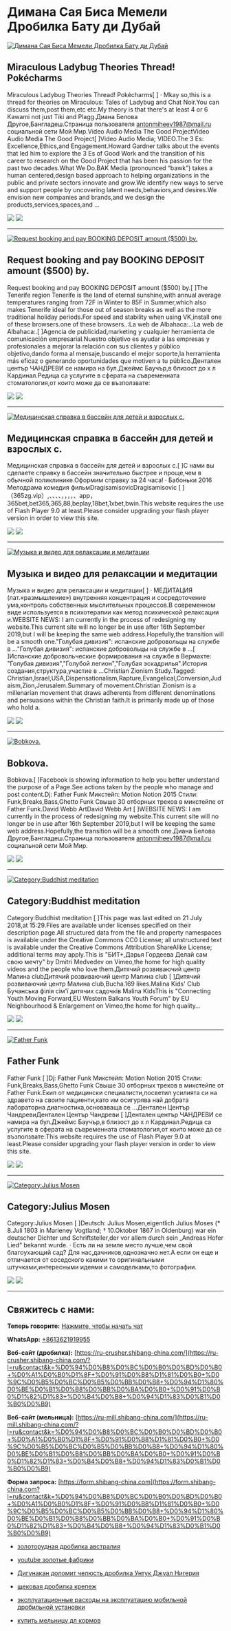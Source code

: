 # Димана Сая Биса Мемели Дробилка Бату ди Дубай

<a href="https://swt.shibang-china.com/?l=ru&img&k=%D0%94%D0%B8%D0%BC%D0%B0%D0%BD%D0%B0+%D0%A1%D0%B0%D1%8F+%D0%91%D0%B8%D1%81%D0%B0+%D0%9C%D0%B5%D0%BC%D0%B5%D0%BB%D0%B8+%D0%94%D1%80%D0%BE%D0%B1%D0%B8%D0%BB%D0%BA%D0%B0+%D0%91%D0%B0%D1%82%D1%83+%D0%B4%D0%B8+%D0%94%D1%83%D0%B1%D0%B0%D0%B9" target="_blank">![Димана Сая Биса Мемели Дробилка Бату ди Дубай](http://static.shibang-china.com/all-800x300/940.jpg)</a>

## Miraculous Ladybug Theories Thread! Pok&#233;charms
Miraculous Ladybug Theories Thread! Pok&#233;charms[ ]&nbsp;&#0183;&#32;Mkay so,this is a thread for theories on Miraculous: Tales of Ladybug and Chat Noir.You can discuss them,post them,etc etc.My theory is that there's at least 4 or 6 Kawami not just Tiki and Plagg.Диана Белова Другое,Бангладеш.Страница пользователя antonmiheev1987@mail.ru социальной сети Мой Мир.Video Audio Media The Good ProjectVideo Audio Media The Good Project[ ]Video Audio Media; VIDEO.The 3 Es: Excellence,Ethics,and Engagement.Howard Gardner talks about the events that led him to explore the 3 Es of Good Work and the transition of his career to research on the Good Project that has been his passion for the past two decades.What We Do.BAK Media (pronounced “bawk”) takes a human centered,design based approach to helping organizations in the public and private sectors innovate and grow.We identify new ways to serve and support people by uncovering latent needs,behaviors,and desires.We envision new companies and brands,and we design the products,services,spaces,and …


<a href="https://whatsapp.shibangsoft.com/WhatsApp.php" target="_blank" title="WhatsApp">![](http://static.shibang-china.com/icon/whatsapp.png)</a> <a href="https://swt.shibang-china.com/?l=ru&icon&k=%D0%94%D0%B8%D0%BC%D0%B0%D0%BD%D0%B0+%D0%A1%D0%B0%D1%8F+%D0%91%D0%B8%D1%81%D0%B0+%D0%9C%D0%B5%D0%BC%D0%B5%D0%BB%D0%B8+%D0%94%D1%80%D0%BE%D0%B1%D0%B8%D0%BB%D0%BA%D0%B0+%D0%91%D0%B0%D1%82%D1%83+%D0%B4%D0%B8+%D0%94%D1%83%D0%B1%D0%B0%D0%B9" target="_blank">![](http://static.shibang-china.com/icon/chat-ru.png)</a>

---

<a href="https://swt.shibang-china.com/?l=ru&img&k=%D0%94%D0%B8%D0%BC%D0%B0%D0%BD%D0%B0+%D0%A1%D0%B0%D1%8F+%D0%91%D0%B8%D1%81%D0%B0+%D0%9C%D0%B5%D0%BC%D0%B5%D0%BB%D0%B8+%D0%94%D1%80%D0%BE%D0%B1%D0%B8%D0%BB%D0%BA%D0%B0+%D0%91%D0%B0%D1%82%D1%83+%D0%B4%D0%B8+%D0%94%D1%83%D0%B1%D0%B0%D0%B9" target="_blank">![Request booking and pay BOOKING DEPOSIT amount ($500) by.](http://static.shibang-china.com/all-800x300/1529.jpg)</a>

## Request booking and pay BOOKING DEPOSIT amount ($500) by.
Request booking and pay BOOKING DEPOSIT amount ($500) by.[ ]The Tenerife region Tenerife is the land of eternal sunshine,with annual average temperatures ranging from 72F in Winter to 85F in Summer,which also makes Tenerife ideal for those out of season breaks as well as the more traditional holiday periods.For speed and stability when using VK,install one of these browsers.one of these browsers..:La web de Albahaca:..:La web de Albahaca:.[ ]Agencia de publicidad,marketing y cualquier herramienta de comunicaci&#243;n empresarial.Nuestro objetivo es ayudar a las empresas y profesionales a mejorar la relaci&#243;n con sus clientes y p&#250;blico objetivo,dando forma al mensaje,buscando el mejor soporte,la herramienta m&#225;s eficaz o generando oportunidades que motiven a tu p&#250;blico.Дентален център ЧАНДРЕВИ се намира на бул.Джеймс Баучър,в близост до х л Кардинал.Редица са услугите в сферата на съвременната стоматология,от които може да се възползвате:


<a href="https://whatsapp.shibangsoft.com/WhatsApp.php" target="_blank" title="WhatsApp">![](http://static.shibang-china.com/icon/whatsapp.png)</a> <a href="https://swt.shibang-china.com/?l=ru&icon&k=%D0%94%D0%B8%D0%BC%D0%B0%D0%BD%D0%B0+%D0%A1%D0%B0%D1%8F+%D0%91%D0%B8%D1%81%D0%B0+%D0%9C%D0%B5%D0%BC%D0%B5%D0%BB%D0%B8+%D0%94%D1%80%D0%BE%D0%B1%D0%B8%D0%BB%D0%BA%D0%B0+%D0%91%D0%B0%D1%82%D1%83+%D0%B4%D0%B8+%D0%94%D1%83%D0%B1%D0%B0%D0%B9" target="_blank">![](http://static.shibang-china.com/icon/chat-ru.png)</a>

---

<a href="https://swt.shibang-china.com/?l=ru&img&k=%D0%94%D0%B8%D0%BC%D0%B0%D0%BD%D0%B0+%D0%A1%D0%B0%D1%8F+%D0%91%D0%B8%D1%81%D0%B0+%D0%9C%D0%B5%D0%BC%D0%B5%D0%BB%D0%B8+%D0%94%D1%80%D0%BE%D0%B1%D0%B8%D0%BB%D0%BA%D0%B0+%D0%91%D0%B0%D1%82%D1%83+%D0%B4%D0%B8+%D0%94%D1%83%D0%B1%D0%B0%D0%B9" target="_blank">![Медицинская справка в бассейн для детей и взрослых с.](http://static.shibang-china.com/all-800x300/290.jpg)</a>

## Медицинская справка в бассейн для детей и взрослых с.
Медицинская справка в бассейн для детей и взрослых с.[ ]С нами вы сделаете справку в бассейн значительно быстрее и проще,чем в обычной поликлинике.Оформим справку за 24 часа!&nbsp;&#0183;&#32;Бабоньки 2016 Мелодрама комедия фильмDragisamisovicDragisamisovic [ ]  （365zg.vip）,、、、、，，，，、app，365bet,bet365,365,88,beplay,18bet,1xbet,bwin.This website requires the use of Flash Player 9.0 at least.Please consider upgrading your flash player version in order to view this site.


<a href="https://whatsapp.shibangsoft.com/WhatsApp.php" target="_blank" title="WhatsApp">![](http://static.shibang-china.com/icon/whatsapp.png)</a> <a href="https://swt.shibang-china.com/?l=ru&icon&k=%D0%94%D0%B8%D0%BC%D0%B0%D0%BD%D0%B0+%D0%A1%D0%B0%D1%8F+%D0%91%D0%B8%D1%81%D0%B0+%D0%9C%D0%B5%D0%BC%D0%B5%D0%BB%D0%B8+%D0%94%D1%80%D0%BE%D0%B1%D0%B8%D0%BB%D0%BA%D0%B0+%D0%91%D0%B0%D1%82%D1%83+%D0%B4%D0%B8+%D0%94%D1%83%D0%B1%D0%B0%D0%B9" target="_blank">![](http://static.shibang-china.com/icon/chat-ru.png)</a>

---

<a href="https://swt.shibang-china.com/?l=ru&img&k=%D0%94%D0%B8%D0%BC%D0%B0%D0%BD%D0%B0+%D0%A1%D0%B0%D1%8F+%D0%91%D0%B8%D1%81%D0%B0+%D0%9C%D0%B5%D0%BC%D0%B5%D0%BB%D0%B8+%D0%94%D1%80%D0%BE%D0%B1%D0%B8%D0%BB%D0%BA%D0%B0+%D0%91%D0%B0%D1%82%D1%83+%D0%B4%D0%B8+%D0%94%D1%83%D0%B1%D0%B0%D0%B9" target="_blank">![Музыка и видео для релаксации и медитации](http://static.shibang-china.com/all-800x300/546.jpg)</a>

## Музыка и видео для релаксации и медитации
Музыка и видео для релаксации и медитации[ ]&nbsp;&#0183;&#32;МЕДИТАЦИЯ (лат.&#171;размышление&#187;) внутренняя концентрация и сосредоточение ума,контроль собственных мыслительных процессов.В современном виде используется в психотерапии как метод психической релаксации и.WEBSITE NEWS: I am currently in the process of redesigning my website.This current site will no longer be in use after 16th September 2019,but I will be keeping the same web address.Hopefully,the transition will be a smooth one.&quot;Голубая дивизия&quot;: испанские добровольцы на службе в …&quot;Голубая дивизия&quot;: испанские добровольцы на службе в …[ ]Испанские добровольческие формирования на службе в Вермахте: &quot;Голубая дивизия&quot;,&quot;Голубой легион&quot;,&quot;Голубая эскадрилья&quot;.История создания,структура,участие в …Christian Zionism Study.Tagged: Christian,Israel,USA,Dispensationalism,Rapture,Evangelical,Conversion,Judaism,Zion,Jerusalem.Summary of movement.Christian Zionism is a millenarian movement that draws adherents from different denominations and persuasions within the Christian faith.It is primarily made up of those who hold a.


<a href="https://whatsapp.shibangsoft.com/WhatsApp.php" target="_blank" title="WhatsApp">![](http://static.shibang-china.com/icon/whatsapp.png)</a> <a href="https://swt.shibang-china.com/?l=ru&icon&k=%D0%94%D0%B8%D0%BC%D0%B0%D0%BD%D0%B0+%D0%A1%D0%B0%D1%8F+%D0%91%D0%B8%D1%81%D0%B0+%D0%9C%D0%B5%D0%BC%D0%B5%D0%BB%D0%B8+%D0%94%D1%80%D0%BE%D0%B1%D0%B8%D0%BB%D0%BA%D0%B0+%D0%91%D0%B0%D1%82%D1%83+%D0%B4%D0%B8+%D0%94%D1%83%D0%B1%D0%B0%D0%B9" target="_blank">![](http://static.shibang-china.com/icon/chat-ru.png)</a>

---

<a href="https://swt.shibang-china.com/?l=ru&img&k=%D0%94%D0%B8%D0%BC%D0%B0%D0%BD%D0%B0+%D0%A1%D0%B0%D1%8F+%D0%91%D0%B8%D1%81%D0%B0+%D0%9C%D0%B5%D0%BC%D0%B5%D0%BB%D0%B8+%D0%94%D1%80%D0%BE%D0%B1%D0%B8%D0%BB%D0%BA%D0%B0+%D0%91%D0%B0%D1%82%D1%83+%D0%B4%D0%B8+%D0%94%D1%83%D0%B1%D0%B0%D0%B9" target="_blank">![Bobkova.](http://static.shibang-china.com/all-800x300/618.jpg)</a>

## Bobkova.
Bobkova.[ ]Facebook is showing information to help you better understand the purpose of a Page.See actions taken by the people who manage and post content.Dj: Father Funk Микстейп: Motion Notion 2015 Стили: Funk,Breaks,Bass,Ghetto Funk Свыше 30 отборных треков в микстейпе от Father Funk.David Webb ArtDavid Webb Art [ ]WEBSITE NEWS: I am currently in the process of redesigning my website.This current site will no longer be in use after 16th September 2019,but I will be keeping the same web address.Hopefully,the transition will be a smooth one.Диана Белова Другое,Бангладеш.Страница пользователя antonmiheev1987@mail.ru социальной сети Мой Мир.


<a href="https://whatsapp.shibangsoft.com/WhatsApp.php" target="_blank" title="WhatsApp">![](http://static.shibang-china.com/icon/whatsapp.png)</a> <a href="https://swt.shibang-china.com/?l=ru&icon&k=%D0%94%D0%B8%D0%BC%D0%B0%D0%BD%D0%B0+%D0%A1%D0%B0%D1%8F+%D0%91%D0%B8%D1%81%D0%B0+%D0%9C%D0%B5%D0%BC%D0%B5%D0%BB%D0%B8+%D0%94%D1%80%D0%BE%D0%B1%D0%B8%D0%BB%D0%BA%D0%B0+%D0%91%D0%B0%D1%82%D1%83+%D0%B4%D0%B8+%D0%94%D1%83%D0%B1%D0%B0%D0%B9" target="_blank">![](http://static.shibang-china.com/icon/chat-ru.png)</a>

---

<a href="https://swt.shibang-china.com/?l=ru&img&k=%D0%94%D0%B8%D0%BC%D0%B0%D0%BD%D0%B0+%D0%A1%D0%B0%D1%8F+%D0%91%D0%B8%D1%81%D0%B0+%D0%9C%D0%B5%D0%BC%D0%B5%D0%BB%D0%B8+%D0%94%D1%80%D0%BE%D0%B1%D0%B8%D0%BB%D0%BA%D0%B0+%D0%91%D0%B0%D1%82%D1%83+%D0%B4%D0%B8+%D0%94%D1%83%D0%B1%D0%B0%D0%B9" target="_blank">![Category:Buddhist meditation](http://static.shibang-china.com/all-800x300/1319.jpg)</a>

## Category:Buddhist meditation
Category:Buddhist meditation [ ]This page was last edited on 21 July 2018,at 15:29.Files are available under licenses specified on their description page.All structured data from the file and property namespaces is available under the Creative Commons CC0 License; all unstructured text is available under the Creative Commons Attribution ShareAlike License; additional terms may apply.This is &quot;БИТ+,Дарья Гордеева Делай сам свою мечту&quot; by Dmitri Medvedev on Vimeo,the home for high quality videos and the people who love them.Дитячий розвиваючий центр Малина clubДитячий розвиваючий центр Малина club [ ]Дитячий розвиваючий центр Малина club,Bucha.169 likes.Malina Kids' Club Бучанська філія сім'ї дитячих садочків Malina KidsThis is &quot;Connecting Youth Moving Forward,EU Western Balkans Youth Forum&quot; by EU Neighbourhood &amp; Enlargement on Vimeo,the home for high quality…


<a href="https://whatsapp.shibangsoft.com/WhatsApp.php" target="_blank" title="WhatsApp">![](http://static.shibang-china.com/icon/whatsapp.png)</a> <a href="https://swt.shibang-china.com/?l=ru&icon&k=%D0%94%D0%B8%D0%BC%D0%B0%D0%BD%D0%B0+%D0%A1%D0%B0%D1%8F+%D0%91%D0%B8%D1%81%D0%B0+%D0%9C%D0%B5%D0%BC%D0%B5%D0%BB%D0%B8+%D0%94%D1%80%D0%BE%D0%B1%D0%B8%D0%BB%D0%BA%D0%B0+%D0%91%D0%B0%D1%82%D1%83+%D0%B4%D0%B8+%D0%94%D1%83%D0%B1%D0%B0%D0%B9" target="_blank">![](http://static.shibang-china.com/icon/chat-ru.png)</a>

---

<a href="https://swt.shibang-china.com/?l=ru&img&k=%D0%94%D0%B8%D0%BC%D0%B0%D0%BD%D0%B0+%D0%A1%D0%B0%D1%8F+%D0%91%D0%B8%D1%81%D0%B0+%D0%9C%D0%B5%D0%BC%D0%B5%D0%BB%D0%B8+%D0%94%D1%80%D0%BE%D0%B1%D0%B8%D0%BB%D0%BA%D0%B0+%D0%91%D0%B0%D1%82%D1%83+%D0%B4%D0%B8+%D0%94%D1%83%D0%B1%D0%B0%D0%B9" target="_blank">![Father Funk](http://static.shibang-china.com/all-800x300/143.jpg)</a>

## Father Funk
Father Funk [ ]Dj: Father Funk Микстейп: Motion Notion 2015 Стили: Funk,Breaks,Bass,Ghetto Funk Свыше 30 отборных треков в микстейпе от Father Funk.Екип от медицински специалисти,посветил усилията си на здравето на своите пациенти,като им осигурява най добрата лабораторна диагностика,основаваща се …Дентален Център ЧандревиДентален Център Чандреви [ ]Дентален център ЧАНДРЕВИ се намира на бул.Джеймс Баучър,в близост до х л Кардинал.Редица са услугите в сферата на съвременната стоматология,от които може да се възползвате:This website requires the use of Flash Player 9.0 at least.Please consider upgrading your flash player version in order to view this site.


<a href="https://whatsapp.shibangsoft.com/WhatsApp.php" target="_blank" title="WhatsApp">![](http://static.shibang-china.com/icon/whatsapp.png)</a> <a href="https://swt.shibang-china.com/?l=ru&icon&k=%D0%94%D0%B8%D0%BC%D0%B0%D0%BD%D0%B0+%D0%A1%D0%B0%D1%8F+%D0%91%D0%B8%D1%81%D0%B0+%D0%9C%D0%B5%D0%BC%D0%B5%D0%BB%D0%B8+%D0%94%D1%80%D0%BE%D0%B1%D0%B8%D0%BB%D0%BA%D0%B0+%D0%91%D0%B0%D1%82%D1%83+%D0%B4%D0%B8+%D0%94%D1%83%D0%B1%D0%B0%D0%B9" target="_blank">![](http://static.shibang-china.com/icon/chat-ru.png)</a>

---

<a href="https://swt.shibang-china.com/?l=ru&img&k=%D0%94%D0%B8%D0%BC%D0%B0%D0%BD%D0%B0+%D0%A1%D0%B0%D1%8F+%D0%91%D0%B8%D1%81%D0%B0+%D0%9C%D0%B5%D0%BC%D0%B5%D0%BB%D0%B8+%D0%94%D1%80%D0%BE%D0%B1%D0%B8%D0%BB%D0%BA%D0%B0+%D0%91%D0%B0%D1%82%D1%83+%D0%B4%D0%B8+%D0%94%D1%83%D0%B1%D0%B0%D0%B9" target="_blank">![Category:Julius Mosen](http://static.shibang-china.com/all-800x300/84.jpg)</a>

## Category:Julius Mosen
Category:Julius Mosen [ ]Deutsch: Julius Mosen,eigentlich Julius Moses (* 8.Juli 1803 in Marieney Vogtland; † 10.Oktober 1867 in Oldenburg) war ein deutscher Dichter und Schriftsteller,der vor allem durch sein „Andreas Hofer Lied“ bekannt wurde.&nbsp;&#0183;&#32;Есть ли на земле место лучше,чем свой благоухающий сад? Для нас,дачников,однозначно нет.А если он еще и отличается от соседского какими то оригинальными штучками,интересными идеями и самоделками,то фотографии.

<a href="https://whatsapp.shibangsoft.com/WhatsApp.php" target="_blank" title="WhatsApp">![](http://static.shibang-china.com/icon/whatsapp.png)</a> <a href="https://swt.shibang-china.com/?l=ru&icon&k=%D0%94%D0%B8%D0%BC%D0%B0%D0%BD%D0%B0+%D0%A1%D0%B0%D1%8F+%D0%91%D0%B8%D1%81%D0%B0+%D0%9C%D0%B5%D0%BC%D0%B5%D0%BB%D0%B8+%D0%94%D1%80%D0%BE%D0%B1%D0%B8%D0%BB%D0%BA%D0%B0+%D0%91%D0%B0%D1%82%D1%83+%D0%B4%D0%B8+%D0%94%D1%83%D0%B1%D0%B0%D0%B9" target="_blank">![](http://static.shibang-china.com/icon/chat-ru.png)</a>

---
## Свяжитесь с нами:

**Теперь говорите:** [Нажмите, чтобы начать чат](https://swt.shibang-china.com?l=ru&contact&k=%D0%94%D0%B8%D0%BC%D0%B0%D0%BD%D0%B0+%D0%A1%D0%B0%D1%8F+%D0%91%D0%B8%D1%81%D0%B0+%D0%9C%D0%B5%D0%BC%D0%B5%D0%BB%D0%B8+%D0%94%D1%80%D0%BE%D0%B1%D0%B8%D0%BB%D0%BA%D0%B0+%D0%91%D0%B0%D1%82%D1%83+%D0%B4%D0%B8+%D0%94%D1%83%D0%B1%D0%B0%D0%B9)

**WhatsApp:**  [+8613621919955](https://whatsapp.shibangsoft.com/WhatsApp.php)

**Веб-сайт (дробилка):** [https://ru-crusher.shibang-china.com/](https://ru-crusher.shibang-china.com/?l=ru&contact&k=%D0%94%D0%B8%D0%BC%D0%B0%D0%BD%D0%B0+%D0%A1%D0%B0%D1%8F+%D0%91%D0%B8%D1%81%D0%B0+%D0%9C%D0%B5%D0%BC%D0%B5%D0%BB%D0%B8+%D0%94%D1%80%D0%BE%D0%B1%D0%B8%D0%BB%D0%BA%D0%B0+%D0%91%D0%B0%D1%82%D1%83+%D0%B4%D0%B8+%D0%94%D1%83%D0%B1%D0%B0%D0%B9)

**Веб-сайт (мельница):** [https://ru-mill.shibang-china.com/](https://ru-mill.shibang-china.com/?l=ru&contact&k=%D0%94%D0%B8%D0%BC%D0%B0%D0%BD%D0%B0+%D0%A1%D0%B0%D1%8F+%D0%91%D0%B8%D1%81%D0%B0+%D0%9C%D0%B5%D0%BC%D0%B5%D0%BB%D0%B8+%D0%94%D1%80%D0%BE%D0%B1%D0%B8%D0%BB%D0%BA%D0%B0+%D0%91%D0%B0%D1%82%D1%83+%D0%B4%D0%B8+%D0%94%D1%83%D0%B1%D0%B0%D0%B9)

**Форма запроса:** [https://form.shibang-china.com](https://form.shibang-china.com?l=ru&contact&k=%D0%94%D0%B8%D0%BC%D0%B0%D0%BD%D0%B0+%D0%A1%D0%B0%D1%8F+%D0%91%D0%B8%D1%81%D0%B0+%D0%9C%D0%B5%D0%BC%D0%B5%D0%BB%D0%B8+%D0%94%D1%80%D0%BE%D0%B1%D0%B8%D0%BB%D0%BA%D0%B0+%D0%91%D0%B0%D1%82%D1%83+%D0%B4%D0%B8+%D0%94%D1%83%D0%B1%D0%B0%D0%B9)

* [золоторудная дробилка австралия](../118/%D0%B7%D0%BE%D0%BB%D0%BE%D1%82%D0%BE%D1%80%D1%83%D0%B4%D0%BD%D0%B0%D1%8F%20%D0%B4%D1%80%D0%BE%D0%B1%D0%B8%D0%BB%D0%BA%D0%B0%20%D0%B0%D0%B2%D1%81%D1%82%D1%80%D0%B0%D0%BB%D0%B8%D1%8F.md)

* [youtube золотые фабрики](../109/youtube%20%D0%B7%D0%BE%D0%BB%D0%BE%D1%82%D1%8B%D0%B5%20%D1%84%D0%B0%D0%B1%D1%80%D0%B8%D0%BA%D0%B8.md)

* [Дигунакан доломит челюсть дробилка Унтук Джуал Нигерия](../117/%D0%94%D0%B8%D0%B3%D1%83%D0%BD%D0%B0%D0%BA%D0%B0%D0%BD%20%D0%B4%D0%BE%D0%BB%D0%BE%D0%BC%D0%B8%D1%82%20%D1%87%D0%B5%D0%BB%D1%8E%D1%81%D1%82%D1%8C%20%D0%B4%D1%80%D0%BE%D0%B1%D0%B8%D0%BB%D0%BA%D0%B0%20%D0%A3%D0%BD%D1%82%D1%83%D0%BA%20%D0%94%D0%B6%D1%83%D0%B0%D0%BB%20%D0%9D%D0%B8%D0%B3%D0%B5%D1%80%D0%B8%D1%8F.md)

* [щековая дробилка крепеж](../110/%D1%89%D0%B5%D0%BA%D0%BE%D0%B2%D0%B0%D1%8F%20%D0%B4%D1%80%D0%BE%D0%B1%D0%B8%D0%BB%D0%BA%D0%B0%20%D0%BA%D1%80%D0%B5%D0%BF%D0%B5%D0%B6.md)

* [эксплуатационные расходы на эксплуатацию мобильной дробильной установки](../119/%D1%8D%D0%BA%D1%81%D0%BF%D0%BB%D1%83%D0%B0%D1%82%D0%B0%D1%86%D0%B8%D0%BE%D0%BD%D0%BD%D1%8B%D0%B5%20%D1%80%D0%B0%D1%81%D1%85%D0%BE%D0%B4%D1%8B%20%D0%BD%D0%B0%20%D1%8D%D0%BA%D1%81%D0%BF%D0%BB%D1%83%D0%B0%D1%82%D0%B0%D1%86%D0%B8%D1%8E%20%D0%BC%D0%BE%D0%B1%D0%B8%D0%BB%D1%8C%D0%BD%D0%BE%D0%B9%20%D0%B4%D1%80%D0%BE%D0%B1%D0%B8%D0%BB%D1%8C%D0%BD%D0%BE%D0%B9%20%D1%83%D1%81%D1%82%D0%B0%D0%BD%D0%BE%D0%B2%D0%BA%D0%B8.md)

* [купить мельницу дл кормов](../109/%D0%BA%D1%83%D0%BF%D0%B8%D1%82%D1%8C%20%D0%BC%D0%B5%D0%BB%D1%8C%D0%BD%D0%B8%D1%86%D1%83%20%D0%B4%D0%BB%20%D0%BA%D0%BE%D1%80%D0%BC%D0%BE%D0%B2.md)